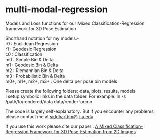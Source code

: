 # multi-modal-regression
Models and Loss functions for our Mixed Classification-Regression framework for 3D Pose Estimation

Shorthand notation for my models:-\
r0 : Euclidean Regression\
r1 : Geodesic Regression\
c0 : Classification\
m0 : Simple Bin & Delta\
m1 : Geodesic Bin & Delta\
m2 : Riemannian Bin & Delta\
m3 : Probabilistic Bin & Delta\
m0+, m1+, m2+, m3+ : One delta per pose bin models

Please create the following folders: data, plots, results, models\
I setup symbolic links in the data folder. For example: ln -s /path/to/rendered/data data/renderforcnn

The code is largely self-explanatory. But if you encounter any problems, please contact me at siddharthm@jhu.edu.

If you use this work please cite our paper : 
<a href="https://arxiv.org/abs/1805.03225"> A Mixed Classification-Regression Framework for 3D Pose Estimation from 2D Images </a>

